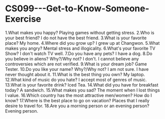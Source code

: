 # CS099---Get-to-Know-Someone-Exercise
1.What makes you happy? 
Playing games without getting stress.
2.Who is your best friend?
I do not have the best friend.
3.What is your favorite place? 
My home.
4.Where did you grow up? 
I grew up at Changwon.
5.What makes you angry? 
Mental stress and illogicality.
6.What's your favorite TV Show? 
I don't watch TV well.
7.Do you have any pets? 
I have a dog.
8.Do you believe in aliens? Why?/Why not? 
I don't. I cannot believe any controversies which are not verified.
9.What is your dream job? 
Game Tester.
10.Do you like your name? Why?/Why not? 
I am not sure. I have never thought about it.
11.What is the best thing you own? 
My laptop.
12.What kind of music do you hate? 
I accept most of genres of music.
13.What is your favorite drink? 
Iced Tea.
14.What did you have for breakfast today?
A sandwich.
15.What makes you sad?
The moment when I lost things I value.
16.Which country has the most attractive men/women? 
How do I know?
17.Where is the best place to go on vacation? 
Places that I really desire to travel for.
18.Are you a morning person or an evening person? 
Evening person.
